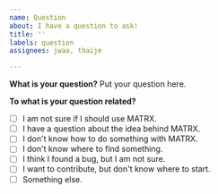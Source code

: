 ```yaml
---
name: Question
about: I have a question to ask!
title: ''
labels: question
assignees: jwaa, thaije

---
```


**What is your question?**
Put your question here.

**To what is your question related?**
- [ ] I am not sure if I should use MATRX.
- [ ] I have a question about the idea behind MATRX.
- [ ] I don't know how to do something with MATRX.
- [ ] I don't know where to find something.
- [ ] I think I found a bug, but I am not sure.
- [ ] I want to contribute, but don't know where to start.
- [ ] Something else.
